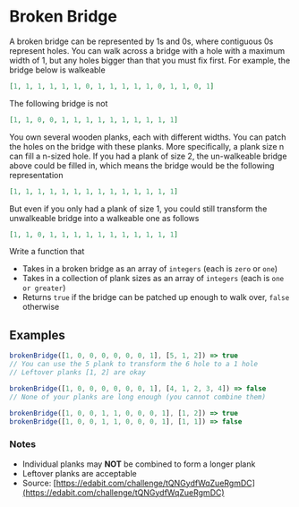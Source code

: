 # Broken Bridge

A broken bridge can be represented by 1s and 0s, where contiguous 0s represent holes. You can walk across a bridge with a hole with a maximum width of 1, but any holes bigger than that you must fix first. For example, the bridge below is walkeable

```json
[1, 1, 1, 1, 1, 1, 0, 1, 1, 1, 1, 1, 0, 1, 1, 0, 1]
```

The following bridge is not

```json
[1, 1, 0, 0, 1, 1, 1, 1, 1, 1, 1, 1, 1, 1]
```

You own several wooden planks, each with different widths. You can patch the holes on the bridge with these planks. More specifically, a plank size n can fill a n-sized hole. If you had a plank of size 2, the un-walkeable bridge above could be filled in, which means the bridge would be the following representation

```json
[1, 1, 1, 1, 1, 1, 1, 1, 1, 1, 1, 1, 1, 1]
```

But even if you only had a plank of size 1, you could still transform the unwalkeable bridge into a walkeable one as follows

```json
[1, 1, 0, 1, 1, 1, 1, 1, 1, 1, 1, 1, 1, 1]
```

Write a function that

* Takes in a broken bridge as an array of `integers` (each is `zero` or `one`)
* Takes in a collection of plank sizes as an array of `integers` (each is `one or greater`)
* Returns `true` if the bridge can be patched up enough to walk over, `false` otherwise

## Examples

```javascript
brokenBridge([1, 0, 0, 0, 0, 0, 0, 1], [5, 1, 2]) => true
// You can use the 5 plank to transform the 6 hole to a 1 hole
// Leftover planks [1, 2] are okay

brokenBridge([1, 0, 0, 0, 0, 0, 0, 1], [4, 1, 2, 3, 4]) => false
// None of your planks are long enough (you cannot combine them)

brokenBridge([1, 0, 0, 1, 1, 0, 0, 0, 1], [1, 2]) => true
brokenBridge([1, 0, 0, 1, 1, 0, 0, 0, 1], [1, 1]) => false
```

### Notes

* Individual planks may **NOT** be combined to form a longer plank
* Leftover planks are acceptable
* Source: [https://edabit.com/challenge/tQNGydfWqZueRgmDC](https://edabit.com/challenge/tQNGydfWqZueRgmDC)
